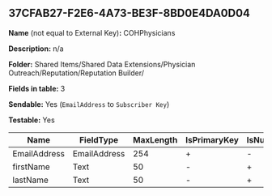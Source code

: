 ## 37CFAB27-F2E6-4A73-BE3F-8BD0E4DA0D04

**Name** (not equal to External Key)**:** COHPhysicians

**Description:** n/a

**Folder:** Shared Items/Shared Data Extensions/Physician Outreach/Reputation/Reputation Builder/

**Fields in table:** 3

**Sendable:** Yes (`EmailAddress` to `Subscriber Key`)

**Testable:** Yes

| Name | FieldType | MaxLength | IsPrimaryKey | IsNullable | DefaultValue |
| --- | --- | --- | --- | --- | --- |
| EmailAddress | EmailAddress | 254 | + | - |  |
| firstName | Text | 50 | - | + |  |
| lastName | Text | 50 | - | + |  |
